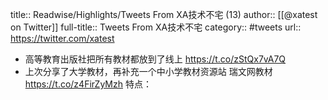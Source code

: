 title:: Readwise/Highlights/Tweets From XA技术不宅 (13)
author:: [[@xatest on Twitter]]
full-title:: Tweets From XA技术不宅
category:: #tweets
url:: https://twitter.com/xatest

- 高等教育出版社把所有教材都放到了线上
  https://t.co/zStQx7vA7Q
- 上次分享了大学教材，再补充一个中小学教材资源站
  瑞文网教材 https://t.co/z4FirZyMzh
  特点：